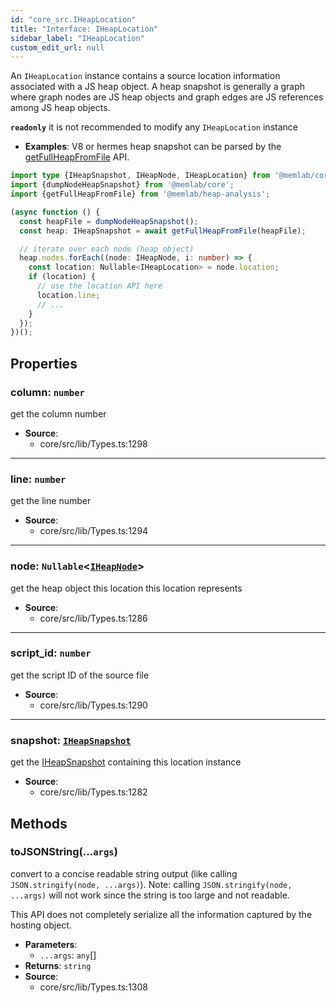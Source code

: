 ```yaml
---
id: "core_src.IHeapLocation"
title: "Interface: IHeapLocation"
sidebar_label: "IHeapLocation"
custom_edit_url: null
---
```


An `IHeapLocation` instance contains a source location information
associated with a JS heap object.
A heap snapshot is generally a graph where graph nodes are JS heap objects
and graph edges are JS references among JS heap objects.

**`readonly`** it is not recommended to modify any `IHeapLocation` instance

* **Examples**: V8 or hermes heap snapshot can be parsed by the
[getFullHeapFromFile](../modules/heap_analysis_src.md#getfullheapfromfile) API.

```typescript
import type {IHeapSnapshot, IHeapNode, IHeapLocation} from '@memlab/core';
import {dumpNodeHeapSnapshot} from '@memlab/core';
import {getFullHeapFromFile} from '@memlab/heap-analysis';

(async function () {
  const heapFile = dumpNodeHeapSnapshot();
  const heap: IHeapSnapshot = await getFullHeapFromFile(heapFile);

  // iterate over each node (heap object)
  heap.nodes.forEach((node: IHeapNode, i: number) => {
    const location: Nullable<IHeapLocation> = node.location;
    if (location) {
      // use the location API here
      location.line;
      // ...
    }
  });
})();
```

## Properties

### <a id="column" name="column"></a> **column**: `number`

get the column number

 * **Source**:
    * core/src/lib/Types.ts:1298

___

### <a id="line" name="line"></a> **line**: `number`

get the line number

 * **Source**:
    * core/src/lib/Types.ts:1294

___

### <a id="node" name="node"></a> **node**: `Nullable`<[`IHeapNode`](core_src.IHeapNode.md)\>

get the heap object this location this location represents

 * **Source**:
    * core/src/lib/Types.ts:1286

___

### <a id="script\_id" name="script\_id"></a> **script\_id**: `number`

get the script ID of the source file

 * **Source**:
    * core/src/lib/Types.ts:1290

___

### <a id="snapshot" name="snapshot"></a> **snapshot**: [`IHeapSnapshot`](core_src.IHeapSnapshot.md)

get the [IHeapSnapshot](core_src.IHeapSnapshot.md) containing this location instance

 * **Source**:
    * core/src/lib/Types.ts:1282

## Methods

### <a id="tojsonstring"></a>**toJSONString**(...`args`)

convert to a concise readable string output
(like calling `JSON.stringify(node, ...args)`).
Note: calling `JSON.stringify(node, ...args)` will not work
since the string is too large and not readable.

This API does not completely serialize all the information
captured by the hosting object.

 * **Parameters**:
    * `...args`: `any`[]
 * **Returns**: `string`
 * **Source**:
    * core/src/lib/Types.ts:1308

